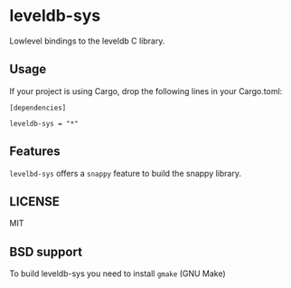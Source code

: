 # leveldb-sys

Lowlevel bindings to the leveldb C library.

## Usage

If your project is using Cargo, drop the following lines in your Cargo.toml:

```
[dependencies]

leveldb-sys = "*"
```

## Features

`levelbd-sys` offers a `snappy` feature to build the snappy library.

## LICENSE

MIT

## BSD support

To build leveldb-sys you need to install `gmake` (GNU Make)
